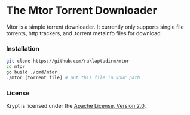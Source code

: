 # The Mtor Torrent Downloader

Mtor is a simple torrent downloader. It currently only supports single
file torrents, http trackers, and .torrent metainfo files for download.

### Installation

```bash
git clone https://github.com/raklaptudirm/mtor
cd mtor
go build ./cmd/mtor
./mtor [torrent file] # put this file in your path
```

### License

Krypt is licensed under the [Apache License, Version 2.0](https://opensource.org/licenses/Apache-2.0).
